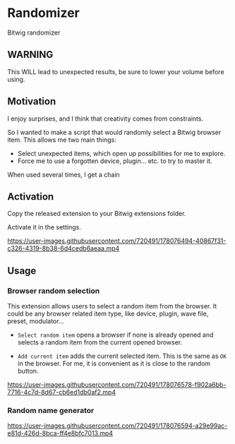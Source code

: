 


# Randomizer

Bitwig randomizer

## WARNING

This WILL lead to unexpected results, be sure to lower your volume before using.

## Motivation

I enjoy surprises, and I think that creativity comes from constraints.

So I wanted to make a script that would randomly select a Bitwig browser item.
This allows me two main things:
- Select unexpected items, which open up possibilities for me to explore.
- Force me to use a forgotten device, plugin… etc. to try to master it.

When used several times, I get a chain

## Activation

Copy the released extension to your Bitwig extensions folder.

Activate it in the settings.


https://user-images.githubusercontent.com/720491/178076494-40867f31-c326-4319-8b38-6d4cedb6aeaa.mp4


## Usage

### Browser random selection

This extension allows users to select a random item from the browser.
It could be any browser related item type, like device, plugin, wave file, preset, modulator…

- `Select random item` opens a browser if none is already opened and selects a random item from the current opened browser.

- `Add current item` adds the current selected item.
  This is the same as `OK` in the browser.
  For me, it is convenient as it is close to the random button.


https://user-images.githubusercontent.com/720491/178076578-f902a6bb-7716-4c7d-8d67-cb6ed1db0af2.mp4


### Random name generator

https://user-images.githubusercontent.com/720491/178076594-a29e99ac-e81d-426d-8bca-ff4e8bfc7013.mp4




